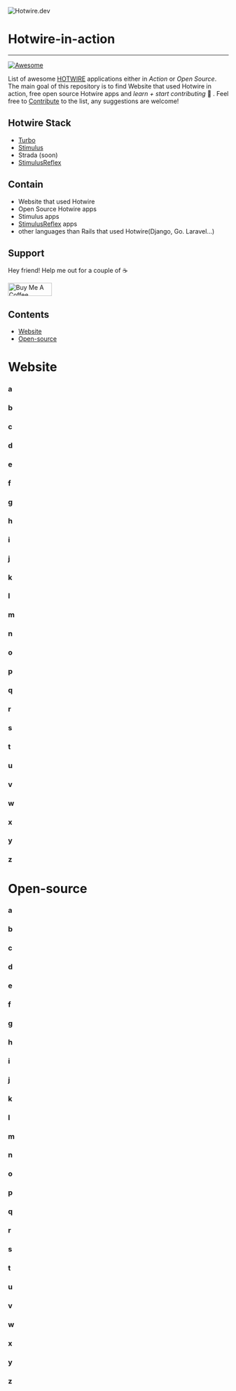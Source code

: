 ![Hotwire.dev](https://cdn.hashnode.com/res/hashnode/image/upload/v1612841200174/LWYzrzZWr.png)
# Hotwire-in-action
---

<p align="left">
<a href="https://github.com/sindresorhus/awesome"><img alt="Awesome" src="https://cdn.rawgit.com/sindresorhus/awesome/d7305f38d29fed78fa85652e3a63e154dd8e8829/media/badge.svg" /></a>

List of awesome [HOTWIRE](https://hotwire.dev/) applications either in *Action* or *Open Source*. The main goal of this repository is to find Website that used Hotwire in action, free open source Hotwire apps and *learn + start contributing* 🚀 . Feel free to [Contribute](https://github.com/asyraffff/Open-Source-Ruby-and-Rails-Apps/blob/main/CONTRIBUTING.md) to the list, any suggestions are welcome!

## Hotwire Stack
- [Turbo](https://turbo.hotwire.dev/)
- [Stimulus](https://stimulus.hotwire.dev/)
- Strada (soon)
- [StimulusReflex](https://docs.stimulusreflex.com/)
## Contain
- Website that used Hotwire
- Open Source Hotwire apps
- Stimulus apps
- [StimulusReflex](https://docs.stimulusreflex.com/) apps
- other languages than Rails that used Hotwire(Django, Go. Laravel...)


## Support
Hey friend! Help me out for a couple of ☕️

<a href="https://www.buymeacoffee.com/asyraff" target="_blank"><img src="https://cdn.buymeacoffee.com/buttons/v2/default-yellow.png" alt="Buy Me A Coffee" style="height: 30px !important;width: 100px !important;" ></a>

## Contents
- [Website](#website)
- [Open-source](#open-source)

# Website
### a
### b
### c
### d
### e
### f
### g
### h
### i
### j
### k
### l
### m
### n
### o
### p
### q
### r
### s
### t
### u
### v
### w
### x
### y
### z
# Open-source
### a
### b
### c
### d
### e
### f
### g
### h
### i
### j
### k
### l
### m
### n
### o
### p
### q
### r
### s
### t
### u
### v
### w
### x
### y
### z